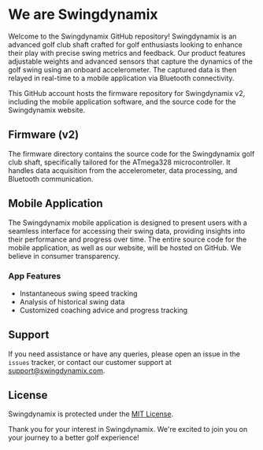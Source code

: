 # We are Swingdynamix

Welcome to the Swingdynamix GitHub repository! Swingdynamix is an advanced golf club shaft crafted for golf enthusiasts looking to enhance their play with precise swing metrics and feedback. Our product features adjustable weights and advanced sensors that capture the dynamics of the golf swing using an onboard accelerometer. The captured data is then relayed in real-time to a mobile application via Bluetooth connectivity.

This GitHub account hosts the firmware repository for Swingdynamix v2, including the mobile application software, and the source code for the Swingdynamix website.

## Firmware (v2)
The firmware directory contains the source code for the Swingdynamix golf club shaft, specifically tailored for the ATmega328 microcontroller. It handles data acquisition from the accelerometer, data processing, and Bluetooth communication.

## Mobile Application
The Swingdynamix mobile application is designed to present users with a seamless interface for accessing their swing data, providing insights into their performance and progress over time.
The entire source code for the mobile application, as well as our website, will be hosted on GitHub. We believe in consumer transparency.

### App Features
- Instantaneous swing speed tracking
- Analysis of historical swing data
- Customized coaching advice and progress tracking

## Support
If you need assistance or have any queries, please open an issue in the `issues` tracker, or contact our customer support at [support@swingdynamix.com](mailto:support@swingdynamix.com).

## License
Swingdynamix is protected under the [MIT License](LICENSE.md).

Thank you for your interest in Swingdynamix. We're excited to join you on your journey to a better golf experience!
